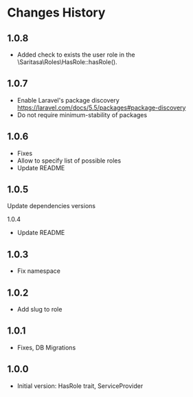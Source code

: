 # Changes History

1.0.8
-----
- Added check to exists the user role in the \Saritasa\Roles\HasRole::hasRole().

1.0.7
-----
- Enable Laravel's package discovery https://laravel.com/docs/5.5/packages#package-discovery
- Do not require minimum-stability of packages

1.0.6
-----
- Fixes
- Allow to specify list of possible roles
- Update README

1.0.5
-----
Update dependencies versions

1.0.4
- Update README

1.0.3
-----
- Fix namespace

1.0.2
-----
- Add slug to role

1.0.1
-----
- Fixes, DB Migrations

1.0.0
-----

- Initial version:
HasRole trait, ServiceProvider
